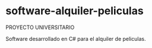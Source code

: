 # software-alquiler-peliculas
PROYECTO UNIVERSITARIO

Software desarrollado en C# para el alquiler de peliculas.
